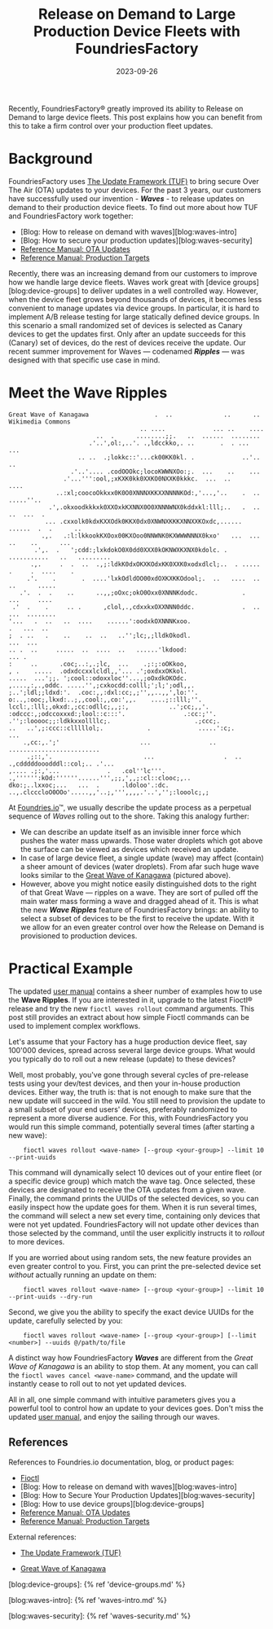 ﻿---
title: Release on Demand to Large Production Device Fleets with FoundriesFactory
date: 2023-09-26
tags: ['OTA', 'FoundriesFactory', 'waves', 'production', 'IoT']
categories: ['technical', 'device-management']
authors: [Volodymyr]
description: FoundriesFactory improves release on demand to large device fleets
image: https://commons.wikimedia.org/wiki/File:The_Great_Wave_off_Kanagawa.jpg
---

Recently, FoundriesFactory® greatly improved its ability to Release on Demand to large device fleets.
This post explains how you can benefit from this to take a firm control over your production fleet updates.

<!--truncate-->

# Background

FoundriesFactory uses [The Update Framework (TUF)][TUF] to bring secure Over The Air (OTA) updates to your devices.
For the past 3 years, our customers have successfully used our invention - ***Waves*** - to release updates on demand to their production device fleets.
To find out more about how TUF and FoundriesFactory work together:

- [Blog: How to release on demand with waves][blog:waves-intro]
- [Blog: How to secure your production updates][blog:waves-security]
- [Reference Manual: OTA Updates][manual:ota]
- [Reference Manual: Production Targets][manual:production-targets]

Recently, there was an increasing demand from our customers to improve how we handle large device fleets.
Waves work great with [device groups][blog:device-groups] to deliver updates in a well controlled way.
However, when the device fleet grows beyond thousands of devices, it becomes less convenient to manage updates via device groups.
In particular, it is hard to implement A/B release testing for large statically defined device groups.
In this scenario a small randomized set of devices is selected as Canary devices to get the updates first.
Only after an update succeeds for this (Canary) set of devices, do the rest of devices receive the update.
Our recent summer improvement for Waves — codenamed ***Ripples*** — was designed with that specific use case in mind.

# Meet the Wave Ripples

```
Great Wave of Kanagawa                  .  ..              ..      ..             Wikimedia Commons
                                    .. ....             ... ..    ....
                        ..  .      ........;;.   ..  ......  ........
                      .'..',ol:,..'. .,ldcckko,. ..       .  . ...  ...
                   .. ..  .;lokkc::'...ck00KK0kl. .             ..'.. ..
                 .'..'.... .codOOOkc;locoKWWNXOo:;.  ...    ..    ...
               .'...''':ool,;xKXK0kk0XXKO0NXXK0kkkc.  ...  ..               ....
             ..:xl;coocoOkkxx0K0O0XNNNXKKXXNNNNKOd:,'...,'..    .  ..      .....''..
           .',.okxoodkkkxk0XXOxkKXNNX0O0XNNNWNX0kddxkl:lll;..   .  ..     ..  ...  .
          ... .cxxolk0kdxKXXOdk0KKX0dx0XNWNXKKKXNNXXKOxdc,......  ......  .  .      ..
         .,.   .:l:lkkookKXOox00KXOoo0NNWNK0KXWWWNNNX0kxo'   ...  ... ..    ..      ...
       .',.  .   ';cdd:;lxkdokO0X0dd0XXX0kOKNWXKXNX0kdolc. . ...........   ..   .........
      .,.     .  .  ..  .,;:ldkK0dxOKXKOdxKK0XXK0xodxdlcl;..  . .....  .     .  ....    .
     .'.    .       .  ....'lxkOdldOO00xdOXKXKKOdool;.  ..   ....  .. ..      .....
   .'.  .  .    ..      ..,,;oOxc;okO0Oxx0XNNNKdodc.            .      ...     ....
 .'  .    .     .. .      ,clol,.,cdxxkxOXXNNN0ddc.             .  ..     ...  ........
'...   .  ..   ..  ....    ......':oodxkOXNNNKxoo.                          .   ...  ..
;  . ..   .    ..    ..  ..   ..'';lc;,;lldkOkodl.                         ...  ...
.. .  ..     .....  ..  ....  ..   ......'lkdood:                             ... .
:     ..      .coc;..:,.;lc,  ...    .;:;:oOKkoo,
, .    .....  .odxdccxxlcldl,,'... .';oxdxxOKkol.
.....  ...';;. ';cool::odoxxloc''...,;oOxdkOKOdc.
,....,:,.,oddc. .....'',;cxkocdd:colll;';l;';odl,,.
;..';ldl;;ldxd:'.  .coc:,,:dxl:cc;,;'',,..,,',lo:''.
o:..,:ooc;,lkxd:..;,,cool:,,co:',,.    ....;::lll;''.
lccl:,:lll;,okxd:,;cc:odllc;,,;:,           ..';cc;,,'.
:odccc:,;odccoxxxd:;lool::c:::'.                .:cc:;''.
.'';:looooc;;:ldkkxxollllc;.                       .;ccc;.
..   ..',;:ccc::clllllol;.            .             .....':c;.                ...
    .,cc:,.';'                      ...                ..         .........................
     .;::,'.                         ...                   .  ..   .,cdddddooodddl::col;.. .'...
,.... .;:,'...             .   .col''lc'''.        .,'''''':kOd:''''''......''',;;,',,;:cl::clooc;,..
dko:;..lxxoc;...   ...  .      .ldoloo'.:dc.  ..,.clcccloO0OOo'.....,,'..;,''',,,,.'..','';:looolc;,;
```

At [Foundries.io](https://foundries.io/)™, we usually describe the update process as a perpetual sequence of *Waves* rolling out to the shore.
Taking this analogy further:

- We can describe an update itself as an invisible inner force which pushes the water mass upwards.
  Those water droplets which got above the surface can be viewed as devices which received an update.
- In case of large device fleet, a single update (wave) may affect (contain) a sheer amount of devices (water droplets).
  From afar such huge wave looks similar to the [Great Wave of Kanagawa][Kanagawa] (pictured above).
- However, above you might notice easily distinguished dots to the right of that Great Wave — ripples on a wave.
  They are sort of pulled off the main water mass forming a wave and dragged ahead of it.
  This is what the new ***Wave Ripples*** feature of FoundriesFactory brings:
  an ability to select a subset of devices to be the first to receive the update.
  With it we allow for an even greater control over how the Release on Demand is provisioned to production devices.

# Practical Example

The updated [user manual][manual:production-targets-advanced] contains a sheer number of examples how to use the **Wave Ripples**.
If you are interested in it, upgrade to the latest Fioctl® release and try the new `fioctl waves rollout` command arguments.
This post still provides an extract about how simple Fioctl commands can be used to implement complex workflows.

Let's assume that your Factory has a huge production device fleet, say 100'000 devices, spread across several large device groups.
What would you typically do to roll out a new release (update) to these devices?

Well, most probably, you've gone through several cycles of pre-release tests using your dev/test devices, and then your in-house production devices.
Either way, the truth is: that is not enough to make sure that the new update will succeed in the wild.
You still need to provision the update to a small subset of your end users' devices, preferably randomized to represent a more diverse audience.
For this, with FoundriesFactory you would run this simple command, potentially several times (after starting a new wave):

```
    fioctl waves rollout <wave-name> [--group <your-group>] --limit 10 --print-uuids
```

This command will dynamically select 10 devices out of your entire fleet (or a specific device group) which match the wave tag.
Once selected, these devices are designated to receive the OTA updates from a given wave.
Finally, the command prints the UUIDs of the selected devices, so you can easily inspect how the update goes for them.
When it is run several times, the command will select a new set every time, containing only devices that were not yet updated.
FoundriesFactory will not update other devices than those selected by the command, until the user explicitly instructs it to _rollout_ to more devices.

If you are worried about using random sets, the new feature provides an even greater control to you.
First, you can print the pre-selected device set *without* actually running an update on them:

```
    fioctl waves rollout <wave-name> [--group <your-group>] --limit 10 --print-uuids --dry-run
```

Second, we give you the ability to specify the exact device UUIDs for the update, carefully selected by you:

```
    fioctl waves rollout <wave-name> [--group <your-group>] [--limit <number>] --uuids @/path/to/file
```

A distinct way how FoundriesFactory ***Waves*** are different from the _Great Wave of Kanagawa_ is an ability to stop them.
At any moment, you can call the `fioctl waves cancel <wave-name>` command, and the update will instantly cease to roll out to not yet updated devices.

All in all, one simple command with intuitive parameters gives you a powerful tool to control how an update to your devices goes.
Don't miss the updated [user manual][manual:production-targets-advanced], and enjoy the sailing through our waves.

## References

References to Foundries&#46;io documentation, blog, or product pages:

- [Fioctl][Fioctl]
- [Blog: How to release on demand with waves][blog:waves-intro]
- [Blog: How to Secure Your Production Updates][blog:waves-security]
- [Blog: How to use device groups][blog:device-groups]
- [Reference Manual: OTA Updates][manual:ota]
- [Reference Manual: Production Targets][manual:production-targets]

External references:

- [The Update Framework (TUF)][TUF]

- [Great Wave of Kanagawa][Kanagawa]

[Fioctl]: https://github.com/foundriesio/fioctl

[blog:device-groups]: {% ref 'device-groups.md' %}

[blog:waves-intro]: {% ref 'waves-intro.md' %}

[blog:waves-security]: {% ref 'waves-security.md' %}

[manual:ota]: https://docs.foundries.io/latest/reference-manual/ota/ota.html

[manual:production-targets]: https://docs.foundries.io/latest/reference-manual/ota/production-targets.html

[manual:production-targets-advanced]: https://docs.foundries.io/latest/reference-manual/ota/production-targets.html#advanced-usage

[TUF]: https://github.com/theupdateframework/specification/blob/master/tuf-spec.md

[Kanagawa]: https://en.wikipedia.org/wiki/The_Great_Wave_off_Kanagawa
